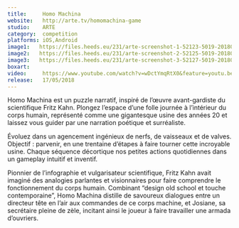 ```yaml
---
title:     Homo Machina
website:   http://arte.tv/homomachina-game
studio:    ARTE
category:  competition
platforms: iOS,Android
image1:   https://files.heeds.eu/231/arte-screenshot-1-52123-5019-20180424-143705.jpg
image2:   https://files.heeds.eu/231/arte-screenshot-2-52125-5019-20180424-143705.jpg
image3:   https://files.heeds.eu/231/arte-screenshot-3-52127-5019-20180424-143706.jpg
boxart:    
video:     https://www.youtube.com/watch?v=wDctYmqRtX0&feature=youtu.be
release:   17/05/2018
---
```


Homo Machina est un puzzle narratif, inspiré de l’œuvre avant-gardiste du scientifique Fritz Kahn. Plongez l’espace d’une folle journée à l’intérieur du corps humain, représenté comme une gigantesque usine des années 20 et laissez vous guider par une narration poétique et surréaliste.
  
 Évoluez dans un agencement ingénieux de nerfs, de vaisseaux et de valves. Objectif : parvenir, en une trentaine d’étapes à faire tourner cette incroyable usine. Chaque séquence décortique nos petites actions quotidiennes dans un gameplay intuitif et inventif.
 
 Pionnier de l’infographie et vulgarisateur scientifique, Fritz Kahn avait imaginé des analogies parlantes et visionnaires pour faire comprendre le fonctionnement du corps humain. Combinant “design old school et touche contemporaine”, Homo Machina distille de savoureux dialogues entre un directeur tête en l’air aux commandes de ce corps machine, et Josiane, sa secrétaire pleine de zèle, incitant ainsi le joueur à faire travailler une armada d’ouvriers.
